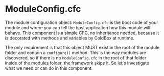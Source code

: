 # ModuleConfig.cfc

The module configuration object: `ModuleConfig.cfc` is the boot code of your module and where you can tell the host application how this module will behave. This component is a simple CFC, no inheritance needed, because it is decorated with methods and variables by ColdBox at runtime. 

The only requirement is that this object MUST exist in the root of the module folder and contain a `configure()` method. This is the way modules are discovered, so if there is no `ModuleConfig.cfc` in the root of that folder inside of the modules folder, the framework skips it. So let's investigate what we need or can do in this component.

